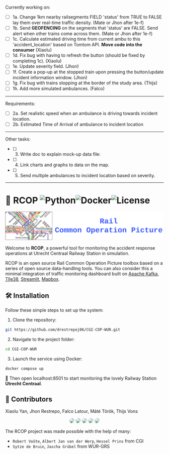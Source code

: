 Currently working on:
- [ ] 1a. Change 1km nearby railsegments FIELD 'status' from TRUE to FALSE lay them over real-time traffic density. (Mate or Jhon after 1e-f)
- [ ] 1b. Send **GEOFENCING** on the segments that 'status' are FALSE. Send alert when other trains come across them.  (Mate or Jhon after 1e-f)
- [ ] 1c. Calculate estimated driving time from current ambu to this 'accident_location' based on Tomtom API. **Move code into the consumer** (Xiaolu)
- [ ] 1d. Fix bug with having to refresh the button (should be fixed by completing 1c). (Xiaolu)
- [ ] 1e. Update severity field. (Jhon)
- [ ] 1f. Create a pop-up at the stopped train upon pressing the button/update incident information window. (Jhon)
- [ ] 1g. Fix bug with trains stopping at the border of the study area. (Thijs)
- [ ] 1h. Add more simulated ambulances. (Falco)
---

Requirements:  
- [ ] 2a. Set realistic speed when an ambulance is driving towards incident location.
- [ ] 2b. Estimated Time of Arrival of ambulance to incident location

---
Other tasks:
- [ ] 3. Write doc to explain mock-up data file:  
- [ ] 4. Link charts and graphs to data on the map.
- [ ] 5. Send multiple ambulances to incident location based on severity.

---

# 🚆 RCOP ![Python](https://img.shields.io/badge/Python-3.12-green?logo=python)![Docker](https://img.shields.io/badge/Docker-Compose-blue?logo=docker)![License](https://img.shields.io/badge/License-GPL-green)

<div align="center">
  <img src="resources/rcop-logo.png" width="600"/>
</div>

Welcome to **RCOP**, a powerful tool for monitoring the accident response operations at Utrecht Centraal Railway Station in simulation.

RCOP is an open source Rail Common Operation Picture toolbox based on a series of open source data-handling tools. You can also consider this a minimal integration of traffic monitoring dashboard built on [Apache Kafka](https://kafka.apache.org/), [TIle38](https://tile38.com/), [Streamlit](https://streamlit.io/), [Mapbox](https://www.mapbox.com/). 

## 🛠 Installation


Follow these simple steps to set up the system:

1. Clone the repository:
  ```bash
  git https://github.com/drestrepoj06/CGI-COP-WUR.git
  ```
2. Navigate to the project folder:
  ```bash
  cd CGI-COP-WUR
  ```
3. Launch the service using Docker:
  ```bash
  docker compose up
  ```

🚀 Then open localhost:8501 to start monitoring the lovely Railway Station **Utrecht Centraal**.

## 🤝 Contributors

Xiaolu Yan, Jhon Restrepo, Falco Latour, Máté Török, Thijs Vons​

<div align="center">
  <img src="https://avatars.githubusercontent.com/drestrepoj06" width="50" style="border-radius:50%"/>
  <img src="https://avatars.githubusercontent.com/fyan1024" width="50" style="border-radius:50%"/>
  <img src="https://avatars.githubusercontent.com/ThijsVons" width="50" style="border-radius:50%"/>
  <img src="https://avatars.githubusercontent.com/FalcoWolf1212" width="50" style="border-radius:50%"/>
  <img src="https://avatars.githubusercontent.com/matetorok1" width="50" style="border-radius:50%"/>
</div>

The RCOP project was made possible with the help of many:

- `Robert Voûte`, `Albert Jan van der Werp`, `Hessel Prins` from CGI
- `Sytze de Bruin`, `Jascha Grübel` from WUR-GRS
